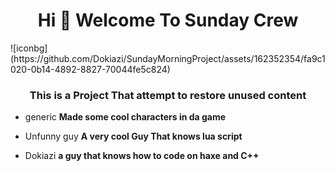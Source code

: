<h1 align="center">Hi 👋 Welcome To Sunday Crew</h1>
![iconbg](https://github.com/Dokiazi/SundayMorningProject/assets/162352354/fa9c1020-0b14-4892-8827-70044fe5c824)
<h3 align="center">This is a Project That attempt to restore unused content</h3>

- generic **Made some cool characters in da game**

- Unfunny guy **A very cool Guy That knows lua script**

- Dokiazi **a guy that knows how to code on haxe and C++**

<h3 align="left"></h3>
<p align="left">
</p>

